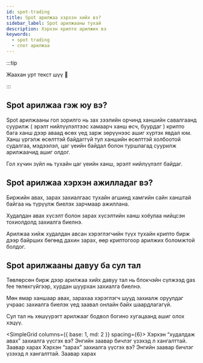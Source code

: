 ```yaml
---
id: spot-trading
title: Spot арилжаа хэрхэн хийх вэ?
sidebar_label: Spot арилжааны тухай
description: Хэрхэн крипто арилжих вэ
keywords:
  - spot trading
  - спот арилжаа
---
```


:::tip

Жаахан урт текст шүү 🥱

:::

## Spot арилжаа гэж юу вэ?

Spot арилжааны гол зорилго нь зах зээлийн орчинд ханшийн савалгаанд суурилж ( эрэлт нийлүүлэлтээс хамаарч ханш өсч, буурдаг ) крипто бага ханш дээр аваад өсөх үед зарж зөрүүнээс ашиг хүртэх явдал юм. Ханш үргэлж өсөлттэй байдаггүй тул ханшийн өсөлттэй холбоотой судалгаа, мэдээлэл, цаг үеийн байдал болон туршлагад суурилж арилжаачид ашиг олдог.

Гол хүчин зүйл нь тухайн цаг үеийн ханш, эрэлт нийлүүлэлт байдаг.


## Spot арилжаа хэрхэн ажилладаг вэ?​

Биржийн авах, зарах захиалгаас тухайн агшинд хамгийн сайн ханштай байгаа нь түрүүлж биелэх зарчмаар ажиллана.

Худалдан авах хүсэлт болон зарах хүсэлтийн ханш хоёулаа нийцсэн тохиолдолд захиалга биелнэ.

Арилжаа хийж худалдан авсан хэрэглэгчийн түүх тухайн крипто бирж дээр байрших бөгөөд дахин зарах, өөр криптогоор арилжих боломжтой болдог.

## Spot арилжааны давуу ба сул тал

Төвлөрсөн бирж дээр арилжаа хийх давуу тал нь блокчэйн сүлжээд gas fee төлөхгүйгээр, хурдан шуурхан захиалга биелнэ.

Мөн ямар ханшаар авах, зарахаа хэрэглэгч шууд захиалж оруулдаг учраас захиалга биелэх үед заавал онлайн байх шаардлагагүй.

Сул тал нь хөшүүрэгт арилжааг бодвол богино хугацаанд ашиг олох хэцүү.



<SimpleGrid columns={{ base: 1, md: 2 }} spacing={6}>
  <Card>
    <Heading size="md" m={0}>
    Хэрхэн “худалдаж авах” захиалга үүсгэх вэ?
    </Heading>
    <Text fontSize="sm" m={0} lineHeight="tall" flexGrow={2}>
    Энгийн заавар бичлэг үзэхэд л хангалттай.
    </Text>
    <Link
      isExternal
      size="sm"
      variant="primary"
      href="/docs/exchange/how-to-buy"
    >
      Заавар харах
    </Link>
  </Card>
  <Card>
    <Heading size="md" m={0}>
    Хэрхэн “зарах” захиалга үүсгэх вэ?
    </Heading>
    <Text fontSize="sm" m={0} lineHeight="tall" flexGrow={2}>
    Энгийн заавар бичлэг үзэхэд л хангалттай.
    </Text>
    <Link
      isExternal
      size="sm"
      variant="primary"
      href="/docs/exchange/how-to-sell"
    >
      Заавар харах
    </Link>
  </Card>
</SimpleGrid>
